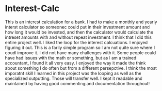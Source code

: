 # Interest-Calc
This is an interest calculation for a bank.
I had to make a monthly and yearly interst calculator so someonec could put in their investment amount and how long it would be invested, and then the calculator would calculate the intreset amounts with and without repeat investment.
I think that I did this entire project well. I liked the loop for the interest calcuations. I enjoyed figuring it out. 
This is a farily simple program so I am not quite sure where I coudl improve it. I did not have many challenges with it. Some people could have had issues with the math or something, but as I am a trained accountant, I found it all very easy. I enjoyed the way it made the think about something I do often but from a different persepctive. 
I think the most imporatnt skill I learned in this project was the looping as well as the specialized outputting. Those will transfer well. I kept it readable and maintained by having good commenting and documentation throughout!
